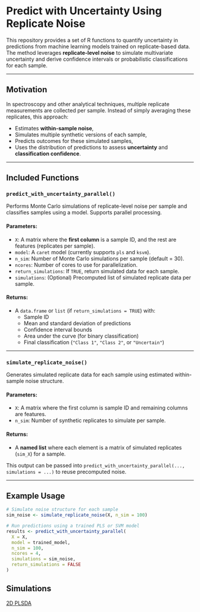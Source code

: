 # Predict with Uncertainty Using Replicate Noise

This repository provides a set of R functions to quantify uncertainty in predictions from machine learning models trained on replicate-based data. The method leverages **replicate-level noise** to simulate multivariate uncertainty and derive confidence intervals or probabilistic classifications for each sample.

---

## Motivation

In spectroscopy and other analytical techniques, multiple replicate measurements are collected per sample. Instead of simply averaging these replicates, this approach:

- Estimates **within-sample noise**,
- Simulates multiple synthetic versions of each sample,
- Predicts outcomes for these simulated samples,
- Uses the distribution of predictions to assess **uncertainty** and **classification confidence**.

---

## Included Functions

### `predict_with_uncertainty_parallel()`

Performs Monte Carlo simulations of replicate-level noise per sample and classifies samples using a model. Supports parallel processing.

#### Parameters:

- `X`: A matrix where the **first column** is a sample ID, and the rest are features (replicates per sample).
- `model`: A `caret` model (currently supports `pls` and `ksvm`).
- `n_sim`: Number of Monte Carlo simulations per sample (default = 30).
- `ncores`: Number of cores to use for parallelization.
- `return_simulations`: If `TRUE`, return simulated data for each sample.
- `simulations`: (Optional) Precomputed list of simulated replicate data per sample.

#### Returns:

- A `data.frame` or `list` (if `return_simulations = TRUE`) with:
  - Sample ID
  - Mean and standard deviation of predictions
  - Confidence interval bounds
  - Area under the curve (for binary classification)
  - Final classification (`"Class 1"`, `"Class 2"`, or `"Uncertain"`)

---

### `simulate_replicate_noise()`

Generates simulated replicate data for each sample using estimated within-sample noise structure.

#### Parameters:

- `X`: A matrix where the first column is sample ID and remaining columns are features.
- `n_sim`: Number of synthetic replicates to simulate per sample.

#### Returns:

- A **named list** where each element is a matrix of simulated replicates (`sim_X`) for a sample.

This output can be passed into `predict_with_uncertainty_parallel(..., simulations = ...)` to reuse precomputed noise.

---

## Example Usage

```r
# Simulate noise structure for each sample
sim_noise <- simulate_replicate_noise(X, n_sim = 100)

# Run predictions using a trained PLS or SVM model
results <- predict_with_uncertainty_parallel(
  X = X,
  model = trained_model,
  n_sim = 100,
  ncores = 4,
  simulations = sim_noise,
  return_simulations = FALSE
)
```
## Simulations

[2D PLSDA](file:///C:/Users/bookshlab/Documents/GitHub/Uncertainty_noise_structure/Uncertainy_2D_PLSDA.html)